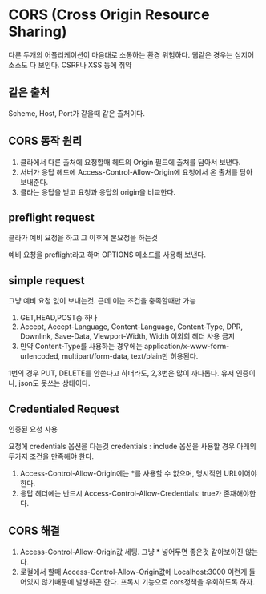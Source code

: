 # CORS (Cross Origin Resource Sharing)

다른 두개의 어플리케이션이 마음대로 소통하는 환경 위험하다. 웹같은 경우는 심지어 소스도 다 보인다. CSRF나 XSS 등에 취약

## 같은 출처

Scheme, Host, Port가 같을때 같은 출처이다.

## CORS 동작 원리

1. 클라에서 다른 출처에 요청할때 헤드의 Origin 필드에 출처를 담아서 보낸다. 
2. 서버가 응답 헤드에 Access-Control-Allow-Origin에 요청에서 온 출처를 담아 보내준다.
3. 클라는 응답을 받고 요청과 응답의 origin을 비교한다. 

## preflight request

클라가 예비 요청을 하고 그 이후에 본요청을 하는것

예비 요청을 preflight라고 하며 OPTIONS 메소드를 사용해 보낸다. 

## simple request

그냥 예비 요청 없이 보내는것. 근데 이는 조건을 충족할때만 가능

1. GET,HEAD,POST중 하나
2. Accept, Accept-Language, Content-Language, Content-Type, DPR, Downlink, Save-Data, Viewport-Width, Width 이외희 헤더 사용 금지
3. 만약 Content-Type를 사용하는 경우에는 application/x-www-form-urlencoded, multipart/form-data, text/plain만 허용된다.

1번의 경우 PUT, DELETE를 안쓴다고 하더라도, 2,3번은 많이 까다롭다. 유저 인증이나, json도 못쓰는 상태이다. 

## Credentialed Request

인증된 요청 사용

요청에 credentials 옵션을 다는것
credentials : include 옵션을 사용할 경우 아래의 두가지 조건을 만족해야 한다.

1. Access-Control-Allow-Origin에는 *를 사용할 수 없으며, 명시적인 URL이어야한다.
2. 응답 헤더에는 반드시 Access-Control-Allow-Credentials: true가 존재해야한다.



## CORS 해결

1. Access-Control-Allow-Origin값 세팅. 그냥 * 넣어두면 좋은것 같아보이진 않는다.
2. 로컬에서 할때 Access-Control-Allow-Origin값에 Localhost:3000 이런게 들어있지 않기때문에 발생하곤 한다. 프록시 기능으로 cors정책을 우회하도록 하자.